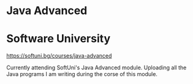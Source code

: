 # Java Advanced
# Software University
https://softuni.bg/courses/java-advanced

Currently attending SoftUni's Java Advanced module. Uploading all the Java programs I am writing during the corse of this module.
